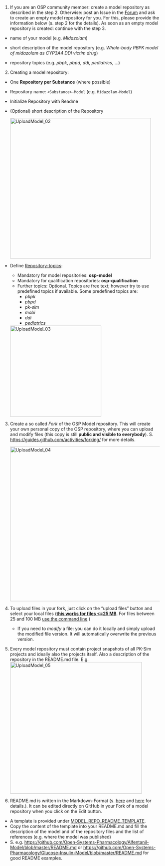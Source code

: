 1. If you are an OSP community member: create a model repository as described in the step 2. Otherwise: post an Issue in the [Forum](https://github.com/Open-Systems-Pharmacology/Forum/issues) and ask to create an empty model repository for you. For this, please provide the information below (s. step 2 for the details). As soon as an empty model repository is created: continue with the step 3.
* name of your model (e.g. *Midazolam*)

* short description of the model repository (e.g. *Whole-body PBPK model of midazolam as CYP3A4 DDI victim drug*)
* repository topics (e.g. *pbpk*, *pbpd*, *ddi*, *pediatrics*, ...)
2. Creating a model repository:
* One **Repository per Substance** (where possible)

* Repository name: `<Substance>-Model` (e.g. `Midazolam-Model`)

* Initialize Repository with Readme

* (Optional) short description of the Repository

  <img width="451" alt="UploadModel_02" src="https://user-images.githubusercontent.com/25061876/68377694-2a2d2c80-014b-11ea-8d0e-08cc856be755.PNG">

* Define [Repository-topics](https://help.github.com/articles/classifying-your-repository-with-topics/):
  * Mandatory for model repositories: **osp-model**
  * Mandatory for qualification repositories: **osp-qualification**
  * Further topics: Optional. Topics are free text; however try to use predefined topics if available. Some predefined topics are:
    * *pbpk*
    * *pbpd*
    * *pk-sim*
    * *mobi*
    * *ddi*
    * *pediatrics*
  <img width="292" alt="UploadModel_03" src="https://user-images.githubusercontent.com/25061876/68377845-5ea0e880-014b-11ea-83e4-70652f0ad519.PNG">
3. Create a so called *Fork* of the OSP Model repository. This will create your own personal copy of the OSP repository, where you can upload and modify files (this copy is still **public and visible to everybody**). S. https://guides.github.com/activities/forking/ for more details.

   <img width="496" alt="UploadModel_04" src="https://user-images.githubusercontent.com/25061876/68378146-e5ee5c00-014b-11ea-97c5-9dd77fcdbd4b.PNG">
   
4. To upload files in your fork, just click on the “upload files” button and select your
   local files (**[this works for files <=25 MB](https://help.github.com/en/github/managing-files-in-a-repository/adding-a-file-to-a-repository)**. For files between 25 and 100 MB [use the command line](https://help.github.com/en/github/managing-files-in-a-repository/adding-a-file-to-a-repository-using-the-command-line) )

   * If you need to *modify* a file: you can do it locally and simply upload the modified file version. It will automatically overwrite the previous version.

5. Every model repository must contain project snapshots of all PK-Sim projects and ideally also the projects itself. Also a description of the repository in the README.md file. E.g. <img width="422" alt="UploadModel_05" src="https://user-images.githubusercontent.com/25061876/68380417-159f6300-0150-11ea-9c18-661e0cfe2d97.PNG">

6. README.md is written in the Markdown-Format (s. [here](https://guides.github.com/features/mastering-markdown) and [here](https://help.github.com/en/github/writing-on-github/basic-writing-and-formatting-syntax) for details.). It can be edited directly on GitHub in your Fork of a model repository when you click on the Edit button.
* A template is provided under [MODEL_REPO_README_TEMPLATE](MODEL_REPO_README_TEMPLATE.md). 
* Copy the content of the template into your README.md and fill the description of the model and of the repository files and the list of references (e.g. where the model was published)
* S. e.g. https://github.com/Open-Systems-Pharmacology/Alfentanil-Model/blob/master/README.md or https://github.com/Open-Systems-Pharmacology/Glucose-Insulin-Model/blob/master/README.md for good README examples.
